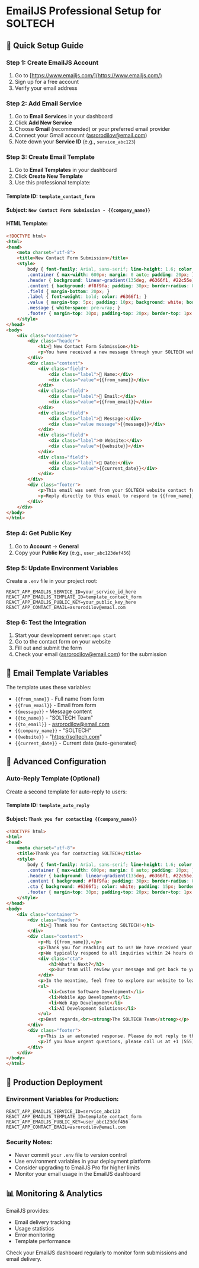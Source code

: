 # EmailJS Professional Setup for SOLTECH

## 🚀 Quick Setup Guide

### Step 1: Create EmailJS Account
1. Go to [https://www.emailjs.com/](https://www.emailjs.com/)
2. Sign up for a free account
3. Verify your email address

### Step 2: Add Email Service
1. Go to **Email Services** in your dashboard
2. Click **Add New Service**
3. Choose **Gmail** (recommended) or your preferred email provider
4. Connect your Gmail account (asrorodilov@email.com)
5. Note down your **Service ID** (e.g., `service_abc123`)

### Step 3: Create Email Template
1. Go to **Email Templates** in your dashboard
2. Click **Create New Template**
3. Use this professional template:

#### Template ID: `template_contact_form`
#### Subject: `New Contact Form Submission - {{company_name}}`

#### HTML Template:
```html
<!DOCTYPE html>
<html>
<head>
    <meta charset="utf-8">
    <title>New Contact Form Submission</title>
    <style>
        body { font-family: Arial, sans-serif; line-height: 1.6; color: #333; }
        .container { max-width: 600px; margin: 0 auto; padding: 20px; }
        .header { background: linear-gradient(135deg, #6366f1, #22c55e); color: white; padding: 20px; border-radius: 8px 8px 0 0; }
        .content { background: #f8f9fa; padding: 30px; border-radius: 0 0 8px 8px; }
        .field { margin-bottom: 20px; }
        .label { font-weight: bold; color: #6366f1; }
        .value { margin-top: 5px; padding: 10px; background: white; border-radius: 4px; border-left: 4px solid #22c55e; }
        .message { white-space: pre-wrap; }
        .footer { margin-top: 30px; padding-top: 20px; border-top: 1px solid #ddd; font-size: 12px; color: #666; }
    </style>
</head>
<body>
    <div class="container">
        <div class="header">
            <h1>🎯 New Contact Form Submission</h1>
            <p>You have received a new message through your SOLTECH website contact form.</p>
        </div>
        <div class="content">
            <div class="field">
                <div class="label">👤 Name:</div>
                <div class="value">{{from_name}}</div>
            </div>
            <div class="field">
                <div class="label">📧 Email:</div>
                <div class="value">{{from_email}}</div>
            </div>
            <div class="field">
                <div class="label">💬 Message:</div>
                <div class="value message">{{message}}</div>
            </div>
            <div class="field">
                <div class="label">🌐 Website:</div>
                <div class="value">{{website}}</div>
            </div>
            <div class="field">
                <div class="label">📅 Date:</div>
                <div class="value">{{current_date}}</div>
            </div>
        </div>
        <div class="footer">
            <p>This email was sent from your SOLTECH website contact form.</p>
            <p>Reply directly to this email to respond to {{from_name}}.</p>
        </div>
    </div>
</body>
</html>
```

### Step 4: Get Public Key
1. Go to **Account** → **General**
2. Copy your **Public Key** (e.g., `user_abc123def456`)

### Step 5: Update Environment Variables
Create a `.env` file in your project root:

```env
REACT_APP_EMAILJS_SERVICE_ID=your_service_id_here
REACT_APP_EMAILJS_TEMPLATE_ID=template_contact_form
REACT_APP_EMAILJS_PUBLIC_KEY=your_public_key_here
REACT_APP_CONTACT_EMAIL=asrorodilov@email.com
```

### Step 6: Test the Integration
1. Start your development server: `npm start`
2. Go to the contact form on your website
3. Fill out and submit the form
4. Check your email (asrorodilov@email.com) for the submission

## 📧 Email Template Variables

The template uses these variables:
- `{{from_name}}` - Full name from form
- `{{from_email}}` - Email from form
- `{{message}}` - Message content
- `{{to_name}}` - "SOLTECH Team"
- `{{to_email}}` - asrorodilov@email.com
- `{{company_name}}` - "SOLTECH"
- `{{website}}` - "https://soltech.com"
- `{{current_date}}` - Current date (auto-generated)

## 🔧 Advanced Configuration

### Auto-Reply Template (Optional)
Create a second template for auto-reply to users:

#### Template ID: `template_auto_reply`
#### Subject: `Thank you for contacting {{company_name}}`

```html
<!DOCTYPE html>
<html>
<head>
    <meta charset="utf-8">
    <title>Thank you for contacting SOLTECH</title>
    <style>
        body { font-family: Arial, sans-serif; line-height: 1.6; color: #333; }
        .container { max-width: 600px; margin: 0 auto; padding: 20px; }
        .header { background: linear-gradient(135deg, #6366f1, #22c55e); color: white; padding: 20px; border-radius: 8px 8px 0 0; text-align: center; }
        .content { background: #f8f9fa; padding: 30px; border-radius: 0 0 8px 8px; }
        .cta { background: #6366f1; color: white; padding: 15px; border-radius: 8px; text-align: center; margin: 20px 0; }
        .footer { margin-top: 30px; padding-top: 20px; border-top: 1px solid #ddd; font-size: 12px; color: #666; }
    </style>
</head>
<body>
    <div class="container">
        <div class="header">
            <h1>🎉 Thank You for Contacting SOLTECH!</h1>
        </div>
        <div class="content">
            <p>Hi {{from_name}},</p>
            <p>Thank you for reaching out to us! We have received your message and our team will review it carefully.</p>
            <p>We typically respond to all inquiries within 24 hours during business days.</p>
            <div class="cta">
                <h3>What's Next?</h3>
                <p>Our team will review your message and get back to you with detailed information about our services and how we can help with your project.</p>
            </div>
            <p>In the meantime, feel free to explore our website to learn more about our services:</p>
            <ul>
                <li>Custom Software Development</li>
                <li>Mobile App Development</li>
                <li>Web App Development</li>
                <li>AI Development Solutions</li>
            </ul>
            <p>Best regards,<br><strong>The SOLTECH Team</strong></p>
        </div>
        <div class="footer">
            <p>This is an automated response. Please do not reply to this email.</p>
            <p>If you have urgent questions, please call us at +1 (555) 123-4567</p>
        </div>
    </div>
</body>
</html>
```

## 🚀 Production Deployment

### Environment Variables for Production:
```env
REACT_APP_EMAILJS_SERVICE_ID=service_abc123
REACT_APP_EMAILJS_TEMPLATE_ID=template_contact_form
REACT_APP_EMAILJS_PUBLIC_KEY=user_abc123def456
REACT_APP_CONTACT_EMAIL=asrorodilov@email.com
```

### Security Notes:
- Never commit your `.env` file to version control
- Use environment variables in your deployment platform
- Consider upgrading to EmailJS Pro for higher limits
- Monitor your email usage in the EmailJS dashboard

## 📊 Monitoring & Analytics

EmailJS provides:
- Email delivery tracking
- Usage statistics
- Error monitoring
- Template performance

Check your EmailJS dashboard regularly to monitor form submissions and email delivery.
